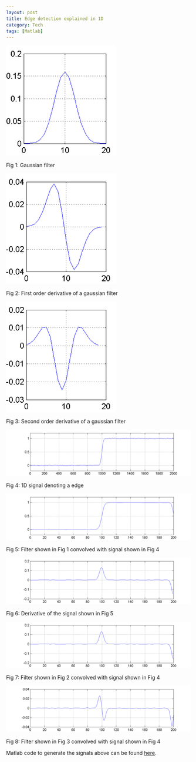 ```yaml
---
layout: post
title: Edge detection explained in 1D
category: Tech
tags: [Matlab]
---
```



![filter][I1]

Fig 1: Gaussian filter

![dfilter][I2]

Fig 2: First order derivative of a gaussian filter

![d2filter][I3]

Fig 3: Second order derivative of a gaussian filter

![signal][I4]

Fig 4: 1D signal denoting a edge

![convdatafilter][I5]

Fig 5: Filter shown in Fig 1 convolved with signal shown in Fig 4

![dconvdatafilter][I6]

Fig 6: Derivative of the signal shown in Fig 5

![convdatadfilter][I7]

Fig 7: Filter shown in Fig 2 convolved with signal shown in Fig 4

![convdatad2filter][I8]

Fig 8: Filter shown in Fig 3 convolved with signal shown in Fig 4

Matlab code to generate the signals above can be found [here](L1).

[I1]: /resources/posts/01_2017/filter.png
[I2]: /resources/posts/01_2017/dfilter.png
[I3]: /resources/posts/01_2017/d2filter.png

[I4]: /resources/posts/01_2017/signal.png
[I5]: /resources/posts/01_2017/convdatafilter.png
[I6]: /resources/posts/01_2017/dconvdatafilter.png

[I7]: /resources/posts/01_2017/convdatadfilter.png
[I8]: /resources/posts/01_2017/convdatad2filter.png

[L1]: https://gist.github.com/arccoder/c5c0818acebc588d84392c3a20743076
